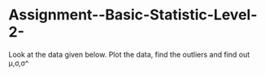# Assignment--Basic-Statistic-Level-2-
Look at the data given below. Plot the data, find the outliers and find out  μ,σ,σ^
